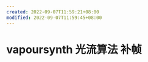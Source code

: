 ```yaml
---
created: 2022-09-07T11:59:21+08:00
modified: 2022-09-07T11:59:45+08:00
---
```


# vapoursynth 光流算法 补帧

